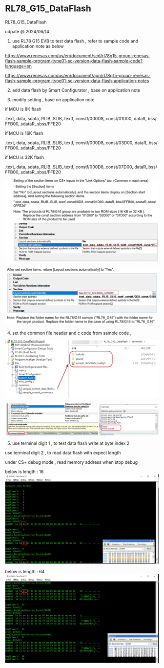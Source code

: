 # RL78_G15_DataFlash
 RL78_G15_DataFlash

udpate @ 2024/06/14

1. use RL78 G15 EVB to test data flash , refer to sample code and application note as below 

https://www.renesas.com/us/en/document/scd/rl78g15-group-renesas-flash-sample-program-type01-sc-version-data-flash-sample-code?language=en
 
 
https://www.renesas.com/us/en/document/apn/rl78g15-group-renesas-flash-sample-program-type01-sc-version-data-flash-application-notes
 
 
2. add data flash by Smart Configurator , base on application note 

3. modify setting , base on application note 

if MCU is 8K flash

.text,.data,.sdata,.RLIB,.SLIB,.textf,.constf/000D8,.const/01D00,.dataR,.bss/FFB00,.sdataR,.sbss/FFE20

if MCU is 16K flash

.text,.data,.sdata,.RLIB,.SLIB,.textf,.constf/000D8,.const/03D00,.dataR,.bss/FFB00,.sdataR,.sbss/FFE20

if MCU is 32K flash

.text,.data,.sdata,.RLIB,.SLIB,.textf,.constf/000D8,.const/07D00,.dataR,.bss/FFB00,.sdataR,.sbss/FFE20


![image](https://github.com/released/RL78_G15_DataFlash/blob/main/Link_Options_Section_1.jpg)


![image](https://github.com/released/RL78_G15_DataFlash/blob/main/Link_Options_Section_2.jpg)


4. set the common file header and c code from sample code , 

![image](https://github.com/released/RL78_G15_DataFlash/blob/main/include_file.jpg)


![image](https://github.com/released/RL78_G15_DataFlash/blob/main/Common_Options_Additional_include_paths.jpg)

 
5. use terminal digit 1 , to test data flash write at byte index 2

use terminal digit 2 , to read data flash with expect length

under CS+ debug mode , read memory address when stop debug 


below is length : 16 
![image](https://github.com/released/RL78_G15_DataFlash/blob/main/log_16bytes.jpg)


below is length : 64
![image](https://github.com/released/RL78_G15_DataFlash/blob/main/log_64bytes.jpg)


